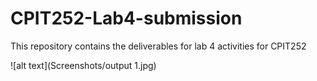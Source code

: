 # CPIT252-Lab4-submission
This repository contains the deliverables for lab 4 activities for CPIT252

![alt text](Screenshots/output 1.jpg)
